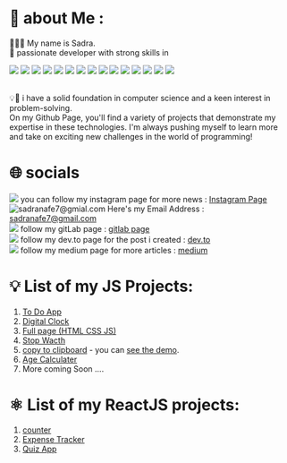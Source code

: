# :mag_right: about Me : 
   🧠👨‍💻 My name is Sadra. <br/>
   🔎 passionate developer with strong skills in  
   
![](https://img.shields.io/badge/HTML5-E34F26?style=for-the-badge&logo=html5&logoColor=white)
![](https://img.shields.io/badge/CSS3-1572B6?style=for-the-badge&logo=css3&logoColor=white)
![](https://img.shields.io/badge/Tailwind_CSS-38B2AC?style=for-the-badge&logo=tailwind-css&logoColor=white)
![](https://img.shields.io/badge/Bootstrap-563D7C?style=for-the-badge&logo=bootstrap&logoColor=white)
![](https://img.shields.io/badge/Sass-CC6699?style=for-the-badge&logo=sass&logoColor=white)
![](https://img.shields.io/badge/npm-CB3837?style=for-the-badge&logo=npm&logoColor=white)
![](https://img.shields.io/badge/GIT-E44C30?style=for-the-badge&logo=git&logoColor=white)
![](https://img.shields.io/badge/JavaScript-323330?style=for-the-badge&logo=javascript&logoColor=F7DF1E)
![](https://img.shields.io/badge/React-20232A?style=for-the-badge&logo=react&logoColor=61DAFB)
![](https://img.shields.io/badge/Vite-B73BFE?style=for-the-badge&logo=vite&logoColor=FFD62E)
![](https://img.shields.io/badge/next%20js-000000?style=for-the-badge&logo=nextdotjs&logoColor=white)
![](https://img.shields.io/badge/React_Router-CA4245?style=for-the-badge&logo=react-router&logoColor=white)
![](https://img.shields.io/badge/Redux-593D88?style=for-the-badge&logo=redux&logoColor=white)
![](https://img.shields.io/badge/GraphQl-E10098?style=for-the-badge&logo=graphql&logoColor=white)
![](https://img.shields.io/badge/C%2B%2B-00599C?style=for-the-badge&logo=c%2B%2B&logoColor=white)

<br/>
   💡🦾 i have a solid foundation in computer science and a keen interest in problem-solving. <br/>
   On my Github Page, you'll find a variety of projects that demonstrate my expertise in these technologies. I'm always pushing myself to learn more and take on exciting new challenges in the world of programming!
    
# :globe_with_meridians: socials
   ![](https://img.shields.io/badge/Instagram-E4405F?style=for-the-badge&logo=instagram&logoColor=white) you can follow my instagram page for more news : [Instagram Page](https://www.instagram.com/_sadra.nafe_/?r=nametag) <br/>
   ![sadranafe7@gmial.com](https://img.shields.io/badge/Gmail-D14836?style=for-the-badge&logo=gmail&logoColor=white) Here's my Email Address : sadranafe7@gmail.com <br/>
   ![](	https://img.shields.io/badge/GitLab-330F63?style=for-the-badge&logo=gitlab&logoColor=white) follow my gitLab page : [gitlab page](https://gitlab.com/sadranafe) <br/>
   ![](https://img.shields.io/badge/dev.to-0A0A0A?style=for-the-badge&logo=devdotto&logoColor=white) follow my dev.to page for the post i created : [dev.to](https://dev.to/sadranafe) <br/>
   ![](https://img.shields.io/badge/Medium-12100E?style=for-the-badge&logo=medium&logoColor=white) follow my medium page for more articles : [medium](https://medium.com/@sadranafe)

# 	:bulb: List of my JS Projects: 
1) [To Do App](https://github.com/sadranafe/projects/tree/main/toDoApp)
2) [Digital Clock](https://github.com/sadranafe/projects/tree/main/digitalClock)
3) [Full page (HTML CSS JS)](https://github.com/sadranafe/projects/tree/main/full%20Page)
4) [Stop Wacth](https://github.com/sadranafe/projects/tree/main/stopWatch)
5) [copy to clipboard](https://github.com/sadranafe/projects/tree/main/clipboard) - you can [see the demo](https://flatuicolors.com/palette/defo).
6) [Age Calculater](https://github.com/sadranafe/projects/tree/main/ageCalculator)
7) More coming Soon ....


# ⚛️ List of my ReactJS projects:
1) [counter](https://github.com/sadranafe/couter_react)
2) [Expense Tracker](https://github.com/sadranafe/expense-tracker)
3) [Quiz App](https://github.com/sadranafe/Quiz-app)
<!---
sadranafe/sadranafe is a ✨ special ✨ repository because its `README.md` (this file) appears on your GitHub profile.
You can click the Preview link to take a look at your changes.
--->
